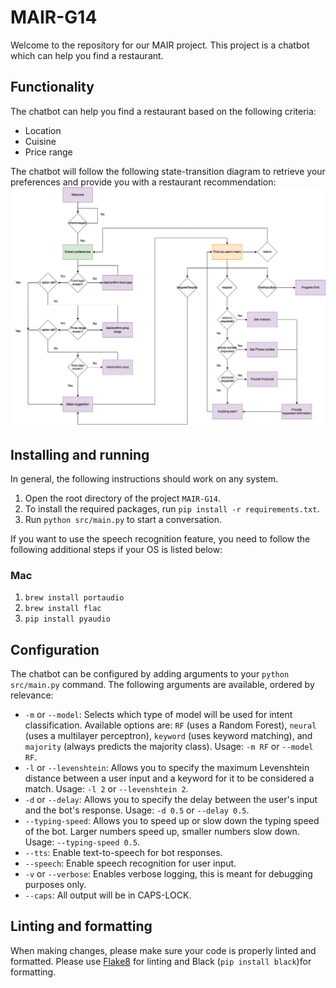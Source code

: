 # MAIR-G14

Welcome to the repository for our MAIR project. This project is a chatbot which can help you find a restaurant.

## Functionality

The chatbot can help you find a restaurant based on the following criteria:

- Location
- Cuisine
- Price range

The chatbot will follow the following state-transition diagram to retrieve your preferences and provide you with a restaurant recommendation:
![State-transition diagram](figures/state-diagram-combined.jpg)

## Installing and running

In general, the following instructions should work on any system.

1. Open the root directory of the project `MAIR-G14`.
2. To install the required packages, run `pip install -r requirements.txt`.
3. Run `python src/main.py` to start a conversation.

If you want to use the speech recognition feature, you need to follow the following additional steps if your OS is listed below:

### Mac

1. `brew install portaudio`
2. `brew install flac`
3. `pip install pyaudio`

## Configuration

The chatbot can be configured by adding arguments to your `python src/main.py` command. The following arguments are available, ordered by relevance:

- `-m` or `--model`: Selects which type of model will be used for intent classification. Available options are: `RF` (uses a Random Forest), `neural` (uses a multilayer perceptron), `keyword` (uses keyword matching), and `majority` (always predicts the majority class). Usage: `-m RF` or `--model RF`.
- `-l` or `--levenshtein`: Allows you to specify the maximum Levenshtein distance between a user input and a keyword for it to be considered a match. Usage: `-l 2` or `--levenshtein 2`.
- `-d` or `--delay`: Allows you to specify the delay between the user's input and the bot's response. Usage: `-d 0.5` or `--delay 0.5`.
- `--typing-speed`: Allows you to speed up or slow down the typing speed of the bot. Larger numbers speed up, smaller numbers slow down. Usage: `--typing-speed 0.5`.
- `--tts`: Enable text-to-speech for bot responses.
- `--speech`: Enable speech recognition for user input.
- `-v` or `--verbose`: Enables verbose logging, this is meant for debugging purposes only.
- `--caps`: All output will be in CAPS-LOCK.

## Linting and formatting

When making changes, please make sure your code is properly linted and formatted.
Please use [Flake8](https://marketplace.visualstudio.com/items?itemName=ms-python.flake8) for linting and Black (`pip install black`)for formatting.
